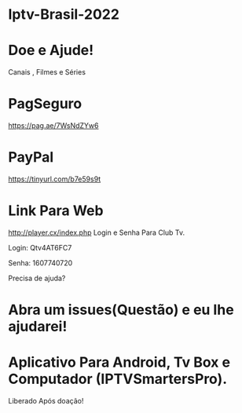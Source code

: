# Iptv-Brasil-2022
# Doe e Ajude!

Canais , Filmes e Séries
# PagSeguro
https://pag.ae/7WsNdZYw6

# PayPal
https://tinyurl.com/b7e59s9t

# Link Para Web 
http://player.cx/index.php 
Login e Senha Para Club Tv.

Login: Qtv4AT6FC7

Senha: 1607740720

Precisa de ajuda?
# Abra um issues(Questão) e eu lhe ajudarei!

# Aplicativo Para Android, Tv Box e Computador (IPTVSmartersPro).
Liberado Após doação!
